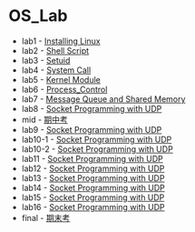 # OS_Lab

* lab1 - [Installing Linux](lab1)
* lab2 - [Shell Script](lab2)
* lab3 - [Setuid](lab3)
* lab4 - [System Call](lab4)
* lab5 - [Kernel Module](lab5)
* lab6 - [Process_Control](lab6)
* lab7 - [Message Queue and Shared Memory](lab7)
* lab8 - [Socket Programming with UDP](lab8)
* mid - [期中考](mid)
* lab9 - [Socket Programming with UDP](lab9)
* lab10-1 - [Socket Programming with UDP](lab10-1)
* lab10-2 - [Socket Programming with UDP](lab10-2)
* lab11 - [Socket Programming with UDP](lab11)
* lab12 - [Socket Programming with UDP](lab12)
* lab13 - [Socket Programming with UDP](lab13)
* lab14 - [Socket Programming with UDP](lab14)
* lab15 - [Socket Programming with UDP](lab15)
* lab16 - [Socket Programming with UDP](lab16)
* final - [期末考](final)
